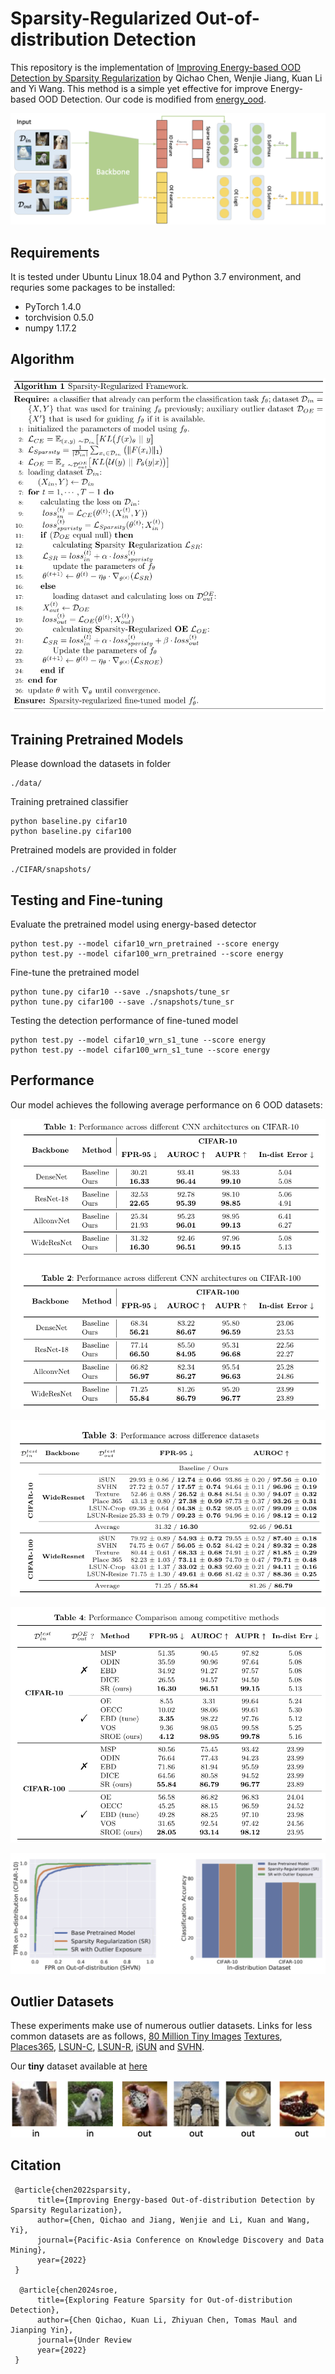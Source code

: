 # Sparsity-Regularized Out-of-distribution Detection

This repository is the implementation of [Improving Energy-based OOD Detection by Sparsity Regularization](https://link.springer.com/chapter/10.1007/978-3-031-05936-0_42) by Qichao Chen, Wenjie Jiang, Kuan Li and Yi Wang. This method is a simple yet effective for improve Energy-based OOD Detection. Our code is modified from [energy_ood](https://github.com/wetliu/energy_ood).

![image](https://github.com/chen-qichao/SROE/blob/main/demo_fig/framework_v2.png)

## Requirements

It is tested under Ubuntu Linux 18.04 and Python 3.7 environment, and requries some packages to be installed:

- PyTorch 1.4.0
- torchvision 0.5.0
- numpy 1.17.2

## Algorithm

![image](https://github.com/chen-qichao/SROE/blob/main/demo_fig/alg1.png)

## Training Pretrained Models

Please download the datasets in folder

```shell
./data/
```

Training pretrained classifier

```shell
python baseline.py cifar10
python baseline.py cifar100
```

Pretrained models are provided in folder

```shell
./CIFAR/snapshots/
```

## Testing and Fine-tuning

Evaluate the pretrained model using energy-based detector

```shell
python test.py --model cifar10_wrn_pretrained --score energy
python test.py --model cifar100_wrn_pretrained --score energy
```

Fine-tune the pretrained model

```shell
python tune.py cifar10 --save ./snapshots/tune_sr
python tune.py cifar100 --save ./snapshots/tune_sr
```

Testing the detection performance of fine-tuned model 

```shell
python test.py --model cifar10_wrn_s1_tune --score energy
python test.py --model cifar100_wrn_s1_tune --score energy
```



## Performance

Our model achieves the following average performance on 6 OOD datasets:

![image](https://github.com/chen-qichao/SROE/blob/main/demo_fig/tab1.png)

![image](https://github.com/chen-qichao/SROE/blob/main/demo_fig/tab3.png)

![image](https://github.com/chen-qichao/SROE/blob/main/demo_fig/tab4.png)



![image](https://github.com/chen-qichao/SROE/blob/main/demo_fig/acc_auc.png)



## Outlier Datasets

These experiments make use of numerous outlier datasets. Links for less common datasets are as follows, [80 Million Tiny Images](http://horatio.cs.nyu.edu/mit/tiny/data/tiny_images.bin) [Textures](https://www.robots.ox.ac.uk/~vgg/data/dtd/), [Places365](http://places2.csail.mit.edu/download.html), [LSUN-C](https://www.dropbox.com/s/fhtsw1m3qxlwj6h/LSUN.tar.gz), [LSUN-R](https://www.dropbox.com/s/moqh2wh8696c3yl/LSUN_resize.tar.gz), [iSUN](https://www.dropbox.com/s/ssz7qxfqae0cca5/iSUN.tar.gz) and [SVHN](http://ufldl.stanford.edu/housenumbers/).

Our **tiny** dataset available at [here](https://drive.google.com/file/d/1zKzzTkbJjODC_y5ZSY8RQAGzzEGqZhuj/view?usp=sharing)

![image](https://github.com/kuan-li/SparsityRegularization/blob/main/demo_fig/tiny.png)

## Citation

     @article{chen2022sparsity,
          title={Improving Energy-based Out-of-distribution Detection by Sparsity Regularization},
          author={Chen, Qichao and Jiang, Wenjie and Li, Kuan and Wang, Yi},
          journal={Pacific-Asia Conference on Knowledge Discovery and Data Mining},
          year={2022}
     } 
     
      @article{chen2024sroe,
          title={Exploring Feature Sparsity for Out-of-distribution Detection},
          author={Chen Qichao, Kuan Li, Zhiyuan Chen, Tomas Maul and Jianping Yin},
          journal={Under Review
          year={2022}
     }
